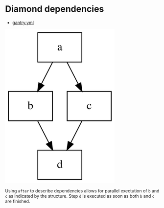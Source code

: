 # Diamond dependencies

  * [gantry.yml](./gantry.yml)

![pipeline.svg](./pipeline.svg)

Using `after` to describe dependencies allows for parallel exectution of `b`
and `c` as indicated by the structure. Step `d` is executed as soon as both
`b` and `c` are finished.
